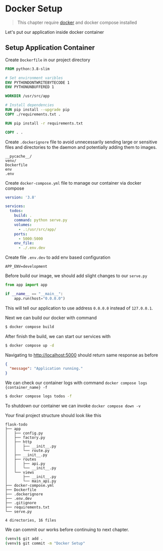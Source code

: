 # Docker Setup

> This chapter require [docker](https://docs.docker.com/get-docker/) and docker compose installed

Let's put our application inside docker container

## Setup Application Container

Create `Dockerfile` in our project directory

```Dockerfile
FROM python:3.8-slim

# Set environment varibles
ENV PYTHONDONTWRITEBYTECODE 1
ENV PYTHONUNBUFFERED 1

WORKDIR /usr/src/app

# Install dependencies
RUN pip install --upgrade pip
COPY ./requirements.txt .

RUN pip install -r requirements.txt

COPY . .

```

Create `.dockerignore` file to avoid unnecessarily sending large or sensitive files and directories to the daemon and potentially adding them to images.

```dockerignore
__pycache__/
venv/
Dockerfile
env
.env

```

Create `docker-compose.yml` file to manage our container via docker compose
```yaml
version: '3.8'

services:
  todos:
    build: .
    command: python serve.py
    volumes:
      - .:/usr/src/app/
    ports:
      - 5000:5000
    env_file:
      - ./.env.dev

```

Create file `.env.dev` to add env based configuration
```env
APP_ENV=development
```

Before build our image, we should add slight changes to our `serve.py`

```python
from app import app

if __name__ == "__main__":
    app.run(host="0.0.0.0")

```

This will tell our application to use address `0.0.0.0` instead of `127.0.0.1`.

Next we can build our docker with command
```bash
$ docker compose build
```

After finish the build, we can start our services with
```bash
$ docker compose up -d
```

Navigating to [http://localhost:5000](http://localhost:5000) should return same response as before
```json
{
  "message": "Application running."
}
```

We can check our container logs with command `docker compose logs {container_name} -f`
```bash
$ docker compose logs todos -f
```

To shutdown our container we can invoke `docker compose down -v`

Your final project structure should look like this
```
flask-todo
├── app
│   ├── config.py
│   ├── factory.py
│   ├── http
│   │   ├── __init__.py
│   │   └── route.py
│   ├── __init__.py
│   ├── routes
│   │   ├── api.py
│   │   └── __init__.py
│   └── views
│       ├── __init__.py
│       └── main_api.py
├── docker-compose.yml
├── Dockerfile
├── .dockerignore
├── .env.dev
├── .gitignore
├── requirements.txt
└── serve.py

4 directories, 16 files

```

We can commit our works before continuing to next chapter.

```bash
(venv)$ git add .
(venv)$ git commit -m "Docker Setup"
```
